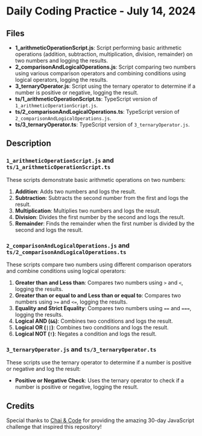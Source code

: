 # Daily Coding Practice - July 14, 2024

## Files

- **1_arithmeticOperationScript.js**: Script performing basic arithmetic operations (addition, subtraction, multiplication, division, remainder) on two numbers and logging the results.
- **2_comparisonAndLogicalOperations.js**: Script comparing two numbers using various comparison operators and combining conditions using logical operators, logging the results.
- **3_ternaryOperator.js**: Script using the ternary operator to determine if a number is positive or negative, logging the result.
- **ts/1_arithmeticOperationScript.ts**: TypeScript version of `1_arithmeticOperationScript.js`.
- **ts/2_comparisonAndLogicalOperations.ts**: TypeScript version of `2_comparisonAndLogicalOperations.js`.
- **ts/3_ternaryOperator.ts**: TypeScript version of `3_ternaryOperator.js`.

## Description

### `1_arithmeticOperationScript.js` and `ts/1_arithmeticOperationScript.ts`

These scripts demonstrate basic arithmetic operations on two numbers:

1. **Addition**: Adds two numbers and logs the result.
2. **Subtraction**: Subtracts the second number from the first and logs the result.
3. **Multiplication**: Multiplies two numbers and logs the result.
4. **Division**: Divides the first number by the second and logs the result.
5. **Remainder**: Finds the remainder when the first number is divided by the second and logs the result.

### `2_comparisonAndLogicalOperations.js` and `ts/2_comparisonAndLogicalOperations.ts`

These scripts compare two numbers using different comparison operators and combine conditions using logical operators:

1. **Greater than and Less than**: Compares two numbers using `>` and `<`, logging the results.
2. **Greater than or equal to and Less than or equal to**: Compares two numbers using `>=` and `<=`, logging the results.
3. **Equality and Strict Equality**: Compares two numbers using `==` and `===`, logging the results.
4. **Logical AND (`&&`)**: Combines two conditions and logs the result.
5. **Logical OR (`||`)**: Combines two conditions and logs the result.
6. **Logical NOT (`!`)**: Negates a condition and logs the result.

### `3_ternaryOperator.js` and `ts/3_ternaryOperator.ts`

These scripts use the ternary operator to determine if a number is positive or negative and log the result:

- **Positive or Negative Check**: Uses the ternary operator to check if a number is positive or negative, logging the result.

## Credits

Special thanks to [Chai & Code](https://courses.chaicode.com/learn/home/30-days-of-Javascript-challenge) for providing the amazing 30-day JavaScript challenge that inspired this repository!
